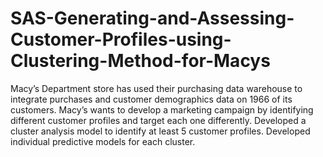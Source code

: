 # SAS-Generating-and-Assessing-Customer-Profiles-using-Clustering-Method-for-Macys
 Macy’s Department store has used their purchasing data warehouse to integrate purchases and customer demographics data on 1966 of its customers. Macy’s wants to develop a marketing campaign by identifying different customer profiles and target each one differently. Developed a cluster analysis model to identify at least 5 customer profiles. Developed individual predictive models for each cluster. 
